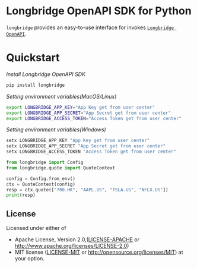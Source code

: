 # Longbridge OpenAPI SDK for Python

`longbridge` provides an easy-to-use interface for invokes [`Longbridge OpenAPI`](https://open.longbridgeapp.com/en/).

# Quickstart

_Install Longbridge OpenAPI SDK_

```bash
pip install longbridge
```

_Setting environment variables(MacOS/Linux)_

```bash
export LONGBRIDGE_APP_KEY="App Key get from user center"
export LONGBRIDGE_APP_SECRET="App Secret get from user center"
export LONGBRIDGE_ACCESS_TOKEN="Access Token get from user center"
```

_Setting environment variables(Windows)_

```powershell
setx LONGBRIDGE_APP_KEY "App Key get from user center"
setx LONGBRIDGE_APP_SECRET "App Secret get from user center"
setx LONGBRIDGE_ACCESS_TOKEN "Access Token get from user center"
```

```python
from longbridge import Config
from longbridge.quote import QuoteContext

config = Config.from_env()
ctx = QuoteContext(config)
resp = ctx.quote(["700.HK", "AAPL.US", "TSLA.US", "NFLX.US"])
print(resp)
```

## License

Licensed under either of

* Apache License, Version 2.0,([LICENSE-APACHE](./LICENSE-APACHE) or http://www.apache.org/licenses/LICENSE-2.0)
* MIT license ([LICENSE-MIT](./LICENSE-MIT) or http://opensource.org/licenses/MIT) at your option.
